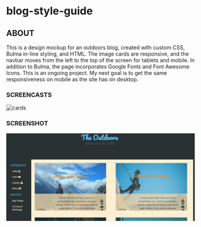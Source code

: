 # blog-style-guide

## ABOUT

This is a design mockup for an outdoors blog, created with custom CSS, Bulma in-line styling, and HTML.  The image cards are responsive, and the navbar moves from the left to the top of the screen for tablets and mobile. In addition to Bulma, the page incorporates Google Fonts and Font Awesome Icons. This is an ongoing project. My next goal is to get the same responsiveness on mobile as the site has on desktop.

### SCREENCASTS

![cards](blog-responsive.gif)

### SCREENSHOT

![screenshot](blog-style.png)